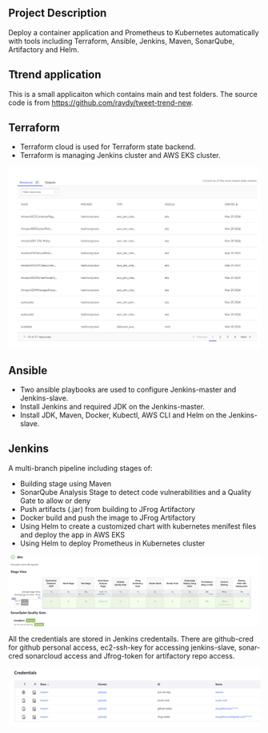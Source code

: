 ## Project Description

Deploy a container application and Prometheus to Kubernetes automatically with tools including Terraform, Ansible, Jenkins, Maven, SonarQube, Artifactory and Helm.

## Ttrend application

This is a small applicaiton which contains main and test folders. The source code is from https://github.com/ravdy/tweet-trend-new.

## Terraform

* Terraform cloud is used for Terraform state backend.
* Terraform is managing Jenkins cluster and AWS EKS cluster.

![alt text](image.png)

## Ansible

* Two ansible playbooks are used to configure Jenkins-master and Jenkins-slave.
* Install Jenkins and required JDK on the Jenkins-master.
* Install JDK, Maven, Docker, Kubectl, AWS CLI and Helm on the Jenkins-slave.

## Jenkins

A multi-branch pipeline including stages of:

* Building stage using Maven
* SonarQube Analysis Stage to detect code vulnerabilities and a Quality Gate to allow or deny
* Push artifacts (.jar) from building to JFrog Artifactory
* Docker build and push the image to JFrog Artifactory
* Using Helm to create a customized chart with kubernetes menifest files and deploy the app in AWS EKS
* Using Helm to deploy Prometheus in Kubernetes cluster

![alt text](c77b7cb5771bda42696064e4d10a954.png)

All the credentials are stored in Jenkins credentails. There are github-cred for github personal access, ec2-ssh-key for accessing jenkins-slave, sonar-cred sonarcloud access and Jfrog-token for artifactory repo access.

![alt text](image-1.png)